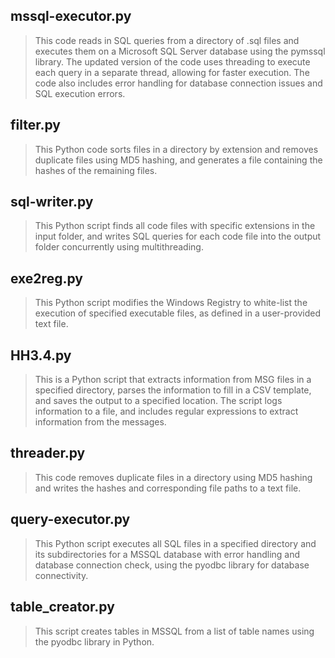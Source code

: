 ## mssql-executor.py

> This code reads in SQL queries from a directory of .sql files and executes them on a Microsoft SQL Server database using the pymssql library. The updated version of the code uses threading to execute each query in a separate thread, allowing for faster execution. The code also includes error handling for database connection issues and SQL execution errors.

## filter.py

> This Python code sorts files in a directory by extension and removes duplicate files using MD5 hashing, and generates a file containing the hashes of the remaining files.

## sql-writer.py

> This Python script finds all code files with specific extensions in the input folder, and writes SQL queries for each code file into the output folder concurrently using multithreading.

## exe2reg.py
> This Python script modifies the Windows Registry to white-list the execution of specified executable files, as defined in a user-provided text file.

## HH3.4.py
> This is a Python script that extracts information from MSG files in a specified directory, parses the information to fill in a CSV template, and saves the output to a specified location. The script logs information to a file, and includes regular expressions to extract information from the messages.

## threader.py
> This code removes duplicate files in a directory using MD5 hashing and writes the hashes and corresponding file paths to a text file.

## query-executor.py
> This Python script executes all SQL files in a specified directory and its subdirectories for a MSSQL database with error handling and database connection check, using the pyodbc library for database connectivity.

## table_creator.py
> This script creates tables in MSSQL from a list of table names using the pyodbc library in Python.
